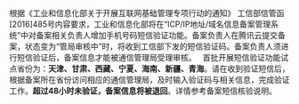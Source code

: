 
根据《工业和信息化部关于开展互联网基础管理专项行动的通知》 工信部信管函[2016]485号内容要求，工业和信息化部将在“ICP/IP地址/域名信息备案管理系统”中对备案相关负责人增加手机号码短信验证功能。备案负责人在腾讯云提交备案，状态变为“管局审核中”时，将收到工信部下发的短信验证码。备案负责人须进行短信验证后，备案信息才能被通信管理局受理审核。  
首批开展短信验证功能试点省份为：**天津、甘肃、西藏、宁夏、海南、新疆、青海**。请在收到验证短信后，根据备案所在省份访问相应的通信管理局，及时输入验证码与相关信息，完成验证工作。**超过48小时未验证，备案信息将被退回**。详情参考备案短信核验说明。
